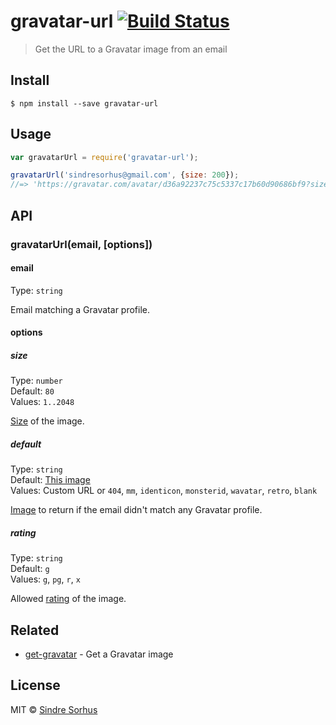 # gravatar-url [![Build Status](https://travis-ci.org/sindresorhus/gravatar-url.svg?branch=master)](https://travis-ci.org/sindresorhus/gravatar-url)

> Get the URL to a Gravatar image from an email


## Install

```
$ npm install --save gravatar-url
```


## Usage

```js
var gravatarUrl = require('gravatar-url');

gravatarUrl('sindresorhus@gmail.com', {size: 200});
//=> 'https://gravatar.com/avatar/d36a92237c75c5337c17b60d90686bf9?size=200'
```


## API

### gravatarUrl(email, [options])

#### email

Type: `string`

Email matching a Gravatar profile.

#### options

##### size

Type: `number`  
Default: `80`  
Values: `1..2048`

[Size](https://en.gravatar.com/site/implement/images/#size) of the image.

##### default

Type: `string`  
Default: [This image](http://www.gravatar.com/avatar/00000000000000000000000000000000)  
Values: Custom URL or `404`, `mm`, `identicon`, `monsterid`, `wavatar`, `retro`, `blank`

[Image](https://en.gravatar.com/site/implement/images/#default-image) to return if the email didn't match any Gravatar profile.

##### rating

Type: `string`  
Default: `g`  
Values: `g`, `pg`, `r`, `x`

Allowed [rating](https://en.gravatar.com/site/implement/images/#rating) of the image.


## Related

- [get-gravatar](https://github.com/sindresorhus/get-gravatar) - Get a Gravatar image


## License

MIT © [Sindre Sorhus](http://sindresorhus.com)
